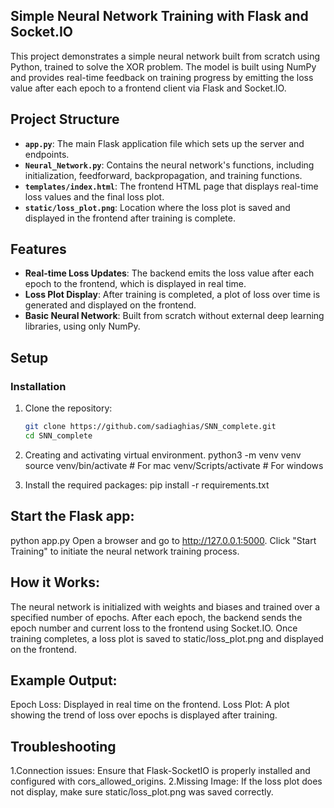 ## Simple Neural Network Training with Flask and Socket.IO

This project demonstrates a simple neural network built from scratch using Python, trained to solve the XOR problem. The model is built using NumPy and provides real-time feedback on training progress by emitting the loss value after each epoch to a frontend client via Flask and Socket.IO.

## Project Structure

- **`app.py`**: The main Flask application file which sets up the server and endpoints.
- **`Neural_Network.py`**: Contains the neural network's functions, including initialization, feedforward, backpropagation, and training functions.
- **`templates/index.html`**: The frontend HTML page that displays real-time loss values and the final loss plot.
- **`static/loss_plot.png`**: Location where the loss plot is saved and displayed in the frontend after training is complete.

## Features

- **Real-time Loss Updates**: The backend emits the loss value after each epoch to the frontend, which is displayed in real time.
- **Loss Plot Display**: After training is completed, a plot of loss over time is generated and displayed on the frontend.
- **Basic Neural Network**: Built from scratch without external deep learning libraries, using only NumPy.

## Setup 

### Installation

1. Clone the repository:
   ```bash
   git clone https://github.com/sadiaghias/SNN_complete.git
   cd SNN_complete

2. Creating and activating virtual environment.
    python3 -m venv venv
    source venv/bin/activate  # For mac
    venv/Scripts/activate   # For windows

3. Install the required packages:
pip install -r requirements.txt


## Start the Flask app:

python app.py
Open a browser and go to http://127.0.0.1:5000.
Click "Start Training" to initiate the neural network training process.

## How it Works:
The neural network is initialized with weights and biases and trained over a specified number of epochs.
After each epoch, the backend sends the epoch number and current loss to the frontend using Socket.IO.
Once training completes, a loss plot is saved to static/loss_plot.png and displayed on the frontend.

## Example Output:
Epoch Loss: Displayed in real time on the frontend.
Loss Plot: A plot showing the trend of loss over epochs is displayed after training.

## Troubleshooting
1.Connection issues: 
Ensure that Flask-SocketIO is properly installed and configured with cors_allowed_origins.
2.Missing Image: 
If the loss plot does not display, make sure static/loss_plot.png was saved correctly.